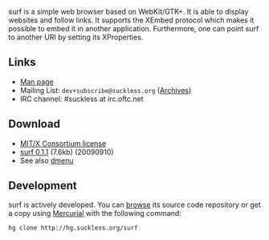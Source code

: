 surf is a simple web browser based on WebKit/GTK+. It is able
to display websites and follow links. It supports the XEmbed protocol
which makes it possible to embed it in another application. Furthermore,
one can point surf to another URI by setting its XProperties.


Links
-----
* [Man page](http://man.suckless.org/surf/1/surf)
* Mailing List: `dev+subscribe@suckless.org` ([Archives](http://lists.suckless.org/dev))
* IRC channel: #suckless at irc.oftc.net

Download
--------
* [MIT/X Consortium license](http://hg.suckless.org/surf/raw-file/tip/LICENSE)
* [surf 0.1.1](http://dl.suckless.org/surf/surf-0.1.1.tar.gz) (7.6kb) (20090910)
* See also [dmenu](http://tools.suckless.org/dmenu)

Development
-----------
surf is actively developed. You can [browse](http://hg.suckless.org/surf) its source code repository or get a copy using [Mercurial](http://www.selenic.com/mercurial/) with the following command:

	hg clone http://hg.suckless.org/surf
